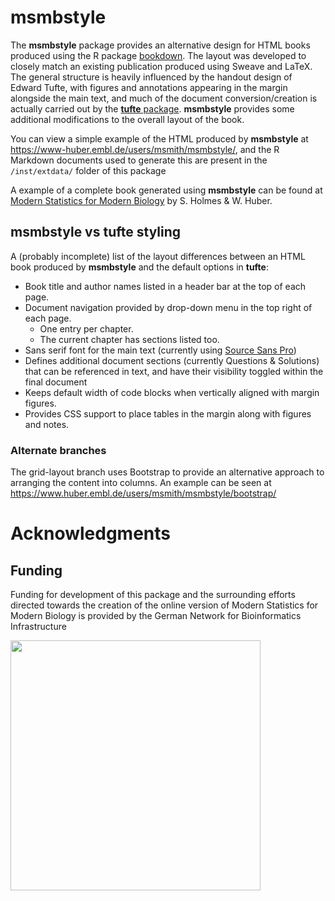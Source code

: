 # **msmbstyle**

The **msmbstyle** package provides an alternative design for HTML books produced using the R package [bookdown](http://www.bookdown.org).  The layout was developed to closely match an existing publication produced using Sweave and LaTeX.  The general structure is heavily influenced by the handout design of Edward Tufte, with figures and annotations appearing in the margin alongside the main text, and much of the document conversion/creation is actually carried out by the [**tufte** package](https://github.com/rstudio/tufte).  **msmbstyle** provides some additional modifications to the overall layout of the book.

You can view a simple example of the HTML produced by **msmbstyle** at https://www-huber.embl.de/users/msmith/msmbstyle/, and the R Markdown documents used to generate this are present in the `/inst/extdata/` folder of this package

A example of a complete book generated using **msmbstyle** can be found at [Modern Statistics for Modern Biology](https://www-huber.embl.de/msmb/) by S.&#xA0;Holmes & W.&#xA0;Huber.

## **msmbstyle** vs **tufte** styling

A (probably incomplete) list of the layout differences between an HTML book produced by **msmbstyle** and the default options in **tufte**:

- Book title and author names listed in a header bar at the top of each page.
- Document navigation provided by drop-down menu in the top right of each page.
    - One entry per chapter.
    - The current chapter has sections listed too.
- Sans serif font for the main text (currently using [Source Sans Pro](https://fonts.google.com/specimen/Source+Sans+Pro))
- Defines additional document sections (currently Questions & Solutions) that can be referenced in text, and have their visibility toggled within the final document
- Keeps default width of code blocks when vertically aligned with margin figures.
- Provides CSS support to place tables in the margin along with figures and notes.

### Alternate branches

The grid-layout branch uses Bootstrap to provide an alternative approach to arranging the content into columns.  An example can be seen at https://www.huber.embl.de/users/msmith/msmbstyle/bootstrap/

# Acknowledgments

## Funding 

Funding for development of this package and the surrounding efforts directed towards the creation of the online version of Modern Statistics for Modern Biology is provided by the German Network for Bioinformatics Infrastructure

<a href="http://www.denbi.de"><img src="https://tess.elixir-europe.org/system/content_providers/images/000/000/063/original/deNBI_Logo_rgb.jpg" width="400" align="left"></a>
